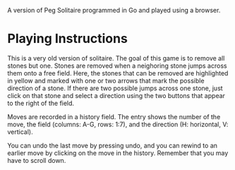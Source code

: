 A version of Peg Solitaire programmed in Go and played using a browser.

# Playing Instructions
This is a very old version of solitaire. The goal of this game is to remove all stones but one. 
Stones are removed when a neighoring stone jumps across them onto a free field. Here, the stones that can be removed are highlighted in yellow and marked with one or two arrows that mark the possible direction of a stone.
If there are two possible jumps across one stone, just click on that stone and select a direction using the two buttons that appear to the right of the field.

Moves are recorded in a history field. The entry shows the number of the move, the field (columns: A-G, rows: 1:7), and the direction (H: horizontal, V: vertical).

You can undo the last move by pressing undo, and you can rewind to an earlier move by clicking on the move in the history. Remember that you may have to scroll down.</p>
